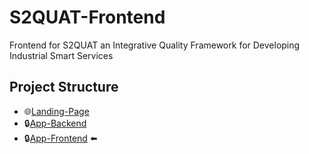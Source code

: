 # S2QUAT-Frontend
Frontend for S2QUAT an Integrative Quality Framework for Developing Industrial Smart Services

## Project Structure
- 🌐[Landing-Page](https://github.com/GeneralMine/S2QUAT)
- 🔒[App-Backend](https://github.com/GeneralMine/S2QUAT-Backend)
- 🔒[App-Frontend](https://github.com/GeneralMine/S2QUAT-Frontend) ⬅️
